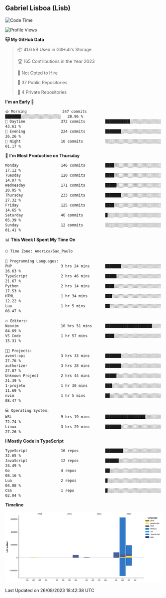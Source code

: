 ## Gabriel Lisboa (Lisb)

<!--START_SECTION:waka-->
![Code Time](http://img.shields.io/badge/Code%20Time-149%20hrs%201%20min-blue)

![Profile Views](http://img.shields.io/badge/Profile%20Views-7-blue)

**🐱 My GitHub Data** 

> 📦 41.6 kB Used in GitHub's Storage 
 > 
> 🏆 165 Contributions in the Year 2023
 > 
> 🚫 Not Opted to Hire
 > 
> 📜 37 Public Repositories 
 > 
> 🔑 4 Private Repositories 
 > 
**I'm an Early 🐤** 

```text
🌞 Morning                247 commits         ███████░░░░░░░░░░░░░░░░░░   28.96 % 
🌆 Daytime                372 commits         ███████████░░░░░░░░░░░░░░   43.61 % 
🌃 Evening                224 commits         ███████░░░░░░░░░░░░░░░░░░   26.26 % 
🌙 Night                  10 commits          ░░░░░░░░░░░░░░░░░░░░░░░░░   01.17 % 
```
📅 **I'm Most Productive on Thursday** 

```text
Monday                   146 commits         ████░░░░░░░░░░░░░░░░░░░░░   17.12 % 
Tuesday                  120 commits         ████░░░░░░░░░░░░░░░░░░░░░   14.07 % 
Wednesday                171 commits         █████░░░░░░░░░░░░░░░░░░░░   20.05 % 
Thursday                 233 commits         ███████░░░░░░░░░░░░░░░░░░   27.32 % 
Friday                   125 commits         ████░░░░░░░░░░░░░░░░░░░░░   14.65 % 
Saturday                 46 commits          █░░░░░░░░░░░░░░░░░░░░░░░░   05.39 % 
Sunday                   12 commits          ░░░░░░░░░░░░░░░░░░░░░░░░░   01.41 % 
```


📊 **This Week I Spent My Time On** 

```text
🕑︎ Time Zone: America/Sao_Paulo

💬 Programming Languages: 
PHP                      3 hrs 24 mins       ███████░░░░░░░░░░░░░░░░░░   26.63 % 
TypeScript               2 hrs 46 mins       █████░░░░░░░░░░░░░░░░░░░░   21.67 % 
Python                   2 hrs 14 mins       ████░░░░░░░░░░░░░░░░░░░░░   17.53 % 
HTML                     1 hr 34 mins        ███░░░░░░░░░░░░░░░░░░░░░░   12.22 % 
Lua                      1 hr 5 mins         ██░░░░░░░░░░░░░░░░░░░░░░░   08.47 % 

🔥 Editors: 
Neovim                   10 hrs 51 mins      █████████████████████░░░░   84.69 % 
VS Code                  1 hr 57 mins        ████░░░░░░░░░░░░░░░░░░░░░   15.31 % 

🐱‍💻 Projects: 
avent-api                3 hrs 33 mins       ███████░░░░░░░░░░░░░░░░░░   27.76 % 
authorizer               3 hrs 28 mins       ███████░░░░░░░░░░░░░░░░░░   27.07 % 
Unknown Project          2 hrs 44 mins       █████░░░░░░░░░░░░░░░░░░░░   21.39 % 
1-projeto                1 hr 30 mins        ███░░░░░░░░░░░░░░░░░░░░░░   11.69 % 
nvim                     1 hr 5 mins         ██░░░░░░░░░░░░░░░░░░░░░░░   08.47 % 

💻 Operating System: 
WSL                      9 hrs 19 mins       ██████████████████░░░░░░░   72.74 % 
Linux                    3 hrs 29 mins       ███████░░░░░░░░░░░░░░░░░░   27.26 % 
```

**I Mostly Code in TypeScript** 

```text
TypeScript               16 repos            ████████░░░░░░░░░░░░░░░░░   32.65 % 
JavaScript               12 repos            ██████░░░░░░░░░░░░░░░░░░░   24.49 % 
Go                       4 repos             ██░░░░░░░░░░░░░░░░░░░░░░░   08.16 % 
Lua                      2 repos             █░░░░░░░░░░░░░░░░░░░░░░░░   04.08 % 
CSS                      1 repo              █░░░░░░░░░░░░░░░░░░░░░░░░   02.04 % 
```



**Timeline**

![Lines of Code chart](https://raw.githubusercontent.com/tenlisboa/tenlisboa/main/assets/bar_graph.png)


 Last Updated on 26/08/2023 18:42:38 UTC
<!--END_SECTION:waka-->
